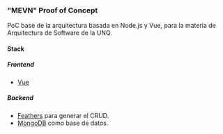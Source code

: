 ### "MEVN" Proof of Concept
PoC base de la arquitectura basada en Node.js y Vue, para la materia de Arquitectura de Software de la UNQ.

#### Stack

##### Frontend

* [Vue](https://vuejs.org/)

##### Backend

* [Feathers](https://feathersjs.com/) para generar el CRUD.
* [MongoDB](https://www.mongodb.com/) como base de datos.
